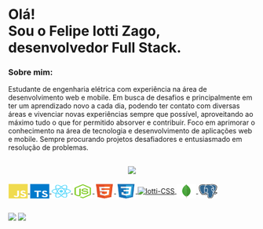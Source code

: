 # Olá! <br/> Sou o Felipe Iotti Zago, desenvolvedor Full Stack. 
<h3>Sobre mim:</h3>
<p>Estudante de engenharia elétrica com experiência na área de desenvolvimento web e mobile. Em busca de desafios e principalmente em ter um aprendizado novo a cada dia, podendo ter contato com diversas áreas e vivenciar novas experiências sempre que possível, aproveitando ao máximo tudo o que for permitido absorver e contribuir. Foco em aprimorar o conhecimento na área de tecnologia e desenvolvimento de aplicações web e mobile. Sempre procurando projetos desafiadores e entusiasmado em resolução de problemas.
</p>

##

<div align="center">
  <a href="https://github.com/FelipeIotti">
  <img height="180em" src="https://github-readme-stats.vercel.app/api/top-langs/?username=FelipeIotti&layout=compact&langs_count=7&theme=rose_pine"/>
</div>
<div style="display: inline_block"><br>
  <img align="center" alt="Rafa-Js" height="30" width="40" src="https://raw.githubusercontent.com/devicons/devicon/master/icons/javascript/javascript-plain.svg">
  <img align="center" alt="Iotti-Ts" height="30" width="40" src="https://raw.githubusercontent.com/devicons/devicon/master/icons/typescript/typescript-plain.svg">
  <img align="center" alt="Iotti-React" height="30" width="40" src="https://raw.githubusercontent.com/devicons/devicon/master/icons/react/react-original.svg">
 <img align="center" alt="Iotti-CSS" height="30" width="40" src="https://raw.githubusercontent.com/devicons/devicon/master/icons/nodejs/nodejs-original.svg">
  <img align="center" alt="Iotti-HTML" height="30" width="40" src="https://raw.githubusercontent.com/devicons/devicon/master/icons/html5/html5-original.svg">
  <img align="center" alt="Iotti-CSS" height="30" width="40" src="https://raw.githubusercontent.com/devicons/devicon/master/icons/css3/css3-original.svg">
  
  <img align="center" alt="Iotti-CSS" height="40" width="40" src="https://cdn.jsdelivr.net/gh/devicons/devicon/icons/docker/docker-original.svg">
          
 <img align="center" alt="Iotti-CSS" height="30" width="40" src="https://raw.githubusercontent.com/devicons/devicon/master/icons/mongodb/mongodb-original.svg">
 
 <img align="center" alt="Iotti-CSS" height="30" width="40" src="https://raw.githubusercontent.com/devicons/devicon/master/icons/postgresql/postgresql-original.svg">
 
           
          
</div>
  
  ##
 
<div> 
  <a href = "mailto:felipe.iotti@unesp.br"><img src="https://img.shields.io/badge/-Gmail-%23333?style=for-the-badge&logo=gmail&logoColor=white" target="_blank"></a>
  <a href="https://www.linkedin.com/in/felipe-iotti-zago-9aa7141b4/" target="_blank"><img src="https://img.shields.io/badge/-LinkedIn-%230077B5?style=for-the-badge&logo=linkedin&logoColor=white" target="_blank"></a> 
 
  
 
</div>
